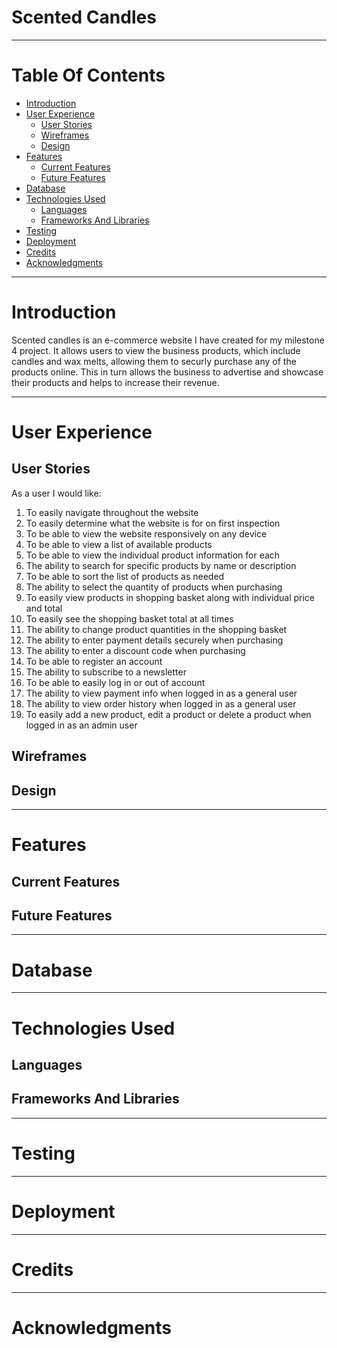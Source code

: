 # **Scented Candles**

---

# **Table Of Contents**
- [Introduction](#introduction)
- [User Experience](#user-experience)
  - [User Stories](#user-stories)
  - [Wireframes](#wireframes)
  - [Design](#design)
- [Features](#features)
  - [Current Features](#current-features)
  - [Future Features](#future-features)
- [Database](#database)
- [Technologies Used](#technologies-used)
  - [Languages](#languages)
  - [Frameworks And Libraries](#frameworks-and-libraries)
- [Testing](#testing)
- [Deployment](#deployment)
- [Credits](#credits)
- [Acknowledgments](#acknowledgments)

---

# **Introduction**

Scented candles is an e-commerce website I have created for my milestone 4 project. It allows users to view the business products, which include candles and wax melts, allowing them to securly purchase any of the products online. This in turn allows the business to advertise and showcase their products and helps to increase their revenue.

---

# **User Experience** 

## **User Stories**

As a user I would like:

1. To easily navigate throughout the website
2. To easily determine what the website is for on first inspection
3. To be able to view the website responsively on any device
4. To be able to view a list of available products
5. To be able to view the individual product information for each
6. The ability to search for specific products by name or description
7. To be able to sort the list of products as needed
8. The ability to select the quantity of products when purchasing 
9. To easily view products in shopping basket along with individual price and total
10. To easily see the shopping basket total at all times
11. The ability to change product quantities in the shopping basket
12. The ability to enter payment details securely when purchasing
13. The ability to enter a discount code when purchasing
14. To be able to register an account
15. The ability to subscribe to a newsletter
16. To be able to easily log in or out of account
17. The ability to view payment info when logged in as a general user
18. The ability to view order history when logged in as a general user
19. To easily add a new product, edit a product or delete a product when logged in as an admin user

## **Wireframes**

## **Design**

---

# **Features**

## **Current Features**  

## **Future Features**

---

# **Database**

---

# **Technologies Used**

## **Languages**

## **Frameworks And Libraries**

---

# **Testing**

---

# **Deployment**

---

# **Credits**

---

# **Acknowledgments**
